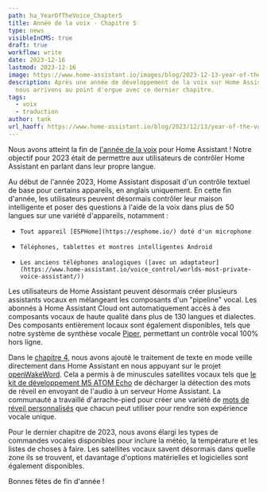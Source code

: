 ```yaml
---
path: ha_YearOfTheVoice_Chapter5
title: Année de la voix - Chapitre 5
type: news
visibleInCMS: true
draft: true
workflow: write
date: 2023-12-16
lastmod: 2023-12-16
image: https://www.home-assistant.io/images/blog/2023-12-13-year-of-the-voice-chapter-5/social.png
description: Après une année de développement de la voix sur Home Assistant,
  nous arrivons au point d'orgue avec ce dernier chapitre.
tags:
  - voix
  - traduction
author: tank
url_haoff: https://www.home-assistant.io/blog/2023/12/13/year-of-the-voice-chapter-5/
---
```

Nous avons atteint la fin de [l'année de la voix](https://www.home-assistant.io/blog/2022/12/20/year-of-voice/) pour Home Assistant ! Notre objectif pour 2023 était de permettre aux utilisateurs de contrôler Home Assistant en parlant dans leur propre langue.









Au début de l'année 2023, Home Assistant disposait d'un contrôle textuel de base pour certains appareils, en anglais uniquement. En cette fin d'année, les utilisateurs peuvent désormais contrôler leur maison intelligente et poser des questions à l'aide de la voix dans plus de 50 langues sur une variété d'appareils, notamment :









-     Tout appareil [ESPHome](https://esphome.io/) doté d'un microphone
-     Téléphones, tablettes et montres intelligentes Android
-     Les anciens téléphones analogiques ([avec un adaptateur](https://www.home-assistant.io/voice_control/worlds-most-private-voice-assistant/))









Les utilisateurs de Home Assistant peuvent désormais créer plusieurs assistants vocaux en mélangeant les composants d'un "pipeline" vocal. Les abonnés à Home Assistant Cloud ont automatiquement accès à des composants vocaux de haute qualité dans plus de 130 langues et dialectes. Des composants entièrement locaux sont également disponibles, tels que notre système de synthèse vocale [Piper](https://github.com/rhasspy/piper/), permettant un contrôle vocal 100% hors ligne.









Dans le [chapitre 4](https://www.home-assistant.io/blog/2023/10/20/year-of-the-voice-chapter-4/), nous avons ajouté le traitement de texte en mode veille directement dans Home Assistant en nous appuyant sur le projet [openWakeWord](https://github.com/dscripka/openWakeWord). Cela a permis à de minuscules satellites vocaux tels que [le kit de développement M5 ATOM Echo](https://www.home-assistant.io/voice_control/thirteen-usd-voice-remote/) de décharger la détection des mots de réveil en envoyant de l'audio à un serveur Home Assistant. La communauté a travaillé d'arrache-pied pour créer une variété de [mots de réveil personnalisés](https://github.com/fwartner/home-assistant-wakewords-collection) que chacun peut utiliser pour rendre son expérience vocale unique.









Pour le dernier chapitre de 2023, nous avons élargi les types de commandes vocales disponibles pour inclure la météo, la température et les listes de choses à faire. Les satellites vocaux savent désormais dans quelle zone ils se trouvent, et davantage d'options matérielles et logicielles sont également disponibles.









Bonnes fêtes de fin d'année !
